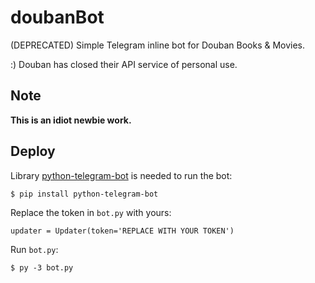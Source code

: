 # doubanBot

(DEPRECATED) Simple Telegram inline bot for Douban Books & Movies.

:) Douban has closed their API service of personal use.

## Note

**This is an idiot newbie work.**

## Deploy

Library [python-telegram-bot](https://github.com/python-telegram-bot/python-telegram-bot) is needed to run the bot:

    $ pip install python-telegram-bot

Replace the token in `bot.py` with yours:

    updater = Updater(token='REPLACE WITH YOUR TOKEN')

Run `bot.py`:

    $ py -3 bot.py
